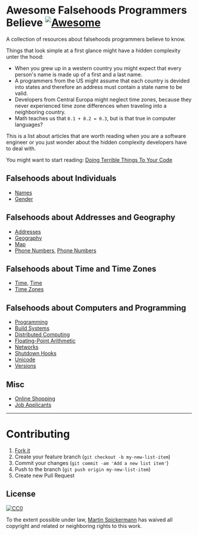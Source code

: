 # Awesome Falsehoods Programmers Believe [![Awesome](https://cdn.rawgit.com/sindresorhus/awesome/d7305f38d29fed78fa85652e3a63e154dd8e8829/media/badge.svg)](https://github.com/sindresorhus/awesome)

A collection of resources about falsehoods programmers believe to know.

Things that look simple at a first glance might have a hidden complexity unter the hood:

* When you grew up in a western country you might expect that every person's name is made up of a first and a last name.
* A programmers from the US might assume that each country is devided into states and therefore an address must contain a state name to be valid.
* Developers from Central Europa might neglect time zones, because they never experienced time zone differences when traveling into a neighboring country.
* Math teaches us that `0.1 + 0.2 = 0.3`, but is that true in computer languages?

This is a list about articles that are worth reading when you are a software engineer or you just wonder about the hidden complexity developers have to deal with.

You might want to start reading: [Doing Terrible Things To Your Code](https://blog.codinghorror.com/doing-terrible-things-to-your-code/)

## Falsehoods about Individuals

- [Names](https://www.kalzumeus.com/2010/06/17/falsehoods-programmers-believe-about-names/)
- [Gender](https://medium.com/gender-2-0/falsehoods-programmers-believe-about-gender-f9a3512b4c9c#.8gbf5n9z3)

## Falsehoods about Addresses and Geography

- [Addresses
](https://www.mjt.me.uk/posts/falsehoods-programmers-believe-about-addresses/)
- [Geography](http://wiesmann.codiferes.net/wordpress/?p=15187)
- [Map](http://www.atlefren.net/post/2014/09/falsehoods-programmers-believe-about-maps/)
- [Phone Numbers](https://github.com/googlei18n/libphonenumber/blob/master/FALSEHOODS.md),  [Phone Numbers](https://chromium.googlesource.com/external/libphonenumber/+/cpp-regex-fix/FALSEHOODS.md)


## Falsehoods about Time and Time Zones

- [Time](http://infiniteundo.com/post/25326999628/falsehoods-programmers-believe-about-time), [Time](http://infiniteundo.com/post/25509354022/more-falsehoods-programmers-believe-about-time)
- [Time Zones](http://www.creativedeletion.com/2015/01/28/falsehoods-programmers-date-time-zones.html)

## Falsehoods about Computers and Programming

- [Programming](http://chiselapp.com/user/ttmrichter/repository/gng/doc/trunk/output/falsehoods.html)
- [Build Systems](http://pozorvlak.livejournal.com/174763.html)
- [Distributed Computing](https://en.wikipedia.org/wiki/Fallacies_of_distributed_computing)
- [Floating-Point Arithmetic](http://floating-point-gui.de/basic/)
- [Networks](http://blog.erratasec.com/2012/06/falsehoods-programmers-believe-about.html)
- [Shutdown Hooks](http://grimoire.ca/dev/shutdown-hooks)
- [Unicode](https://eev.ee/blog/2015/09/12/dark-corners-of-unicode/)
- [Versions](https://github.com/xenoterracide/falsehoods/blob/master/versions.md)

## Misc

- [Online Shopping](http://wiesmann.codiferes.net/wordpress/?p=22201)
- [Job Applicants](https://medium.com/@creatrixtiara/falsehoods-programmers-believe-about-job-applicants-99280437c616#.eaq5i1a1n)

---

# Contributing

1. [Fork it](http://github.com/spickermann/awesome-falsehoods-programmers-believe/fork)
2. Create your feature branch (`git checkout -b my-new-list-item`)
3. Commit your changes (`git commit -am 'Add a new list item'`)
4. Push to the branch (`git push origin my-new-list-item`)
5. Create new Pull Request

## License

[![CC0](http://i.creativecommons.org/p/zero/1.0/88x31.png)](http://creativecommons.org/publicdomain/zero/1.0/)

To the extent possible under law, [Martin Spickermann](http://www.spickermann.com/) has waived all copyright and related or neighboring rights to this work.
